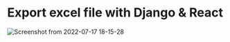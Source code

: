# Export excel file with Django & React

![Screenshot from 2022-07-17 18-15-28](https://user-images.githubusercontent.com/40750581/179411001-aa93d0b0-4d92-40ee-94ce-1ab56cb4f50c.png)
